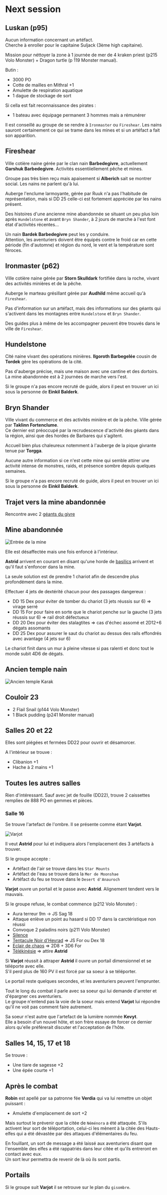 # Next session

## Luskan (p95)

Aucun information concernant un artéfact.  
Cherche à enroller pour le capitaine Suljack (3ème high capitaine).

Mission pour néttoyer la zone à 1 journée de mer de 4 kraken priest (p215 Volo Monster) + Dragon turtle (p 119 Monster manual).

Butin :

- 3000 PO
- Cotte de mailles en Mithral +1
- Amulette de respiration aquatique
- 1 dague de stockage de sort

Si cella est fait reconnaissance des pirates :

- 1 bateau avec équipage permanent 3 hommes mais a rémunérer

Il est conseillé au groupe de se rendre à `Ironmaster` ou `Fireshear`. Les nains sauront certainement ce qui se trame dans les mines et si un artéfact a fait son apparition.

## Fireshear

Ville cotière naine gérée par le clan nain **Barbedegivre**, actuellement **Garshuk Barbedegivre**. Activités essentiiellement pêche et mines.

Groupe pas très bien reçu mais apaisement si **Alberich** sait se montrer social. Les nains ne parlent qu'à lui.

Auberge l'enclume larmoyante, gérée par Ruuk n'a pas l'habitude de représentation, mais si DD 25 celle-ci est fortement appréciée par les nains présent.

Des histoires d'une ancienne mine abandonnée se situant un peu plus loin après `Hundelstone` et avant `Bryn Shander`, à 2 jours de marche à l'est font état d'activités récentes...

Un nain **Bardek Barbedegivre** peut les y conduire.  
Attention, les aventuriers doivent être équipés contre le froid car en cette période (fin d'automne) et région du nord, le vent et la température sont féroces.

## Ironmaster (p62)

Ville cotière naine gérée par **Storn Skulldark** fortifiée dans la roche, vivant des activités minières et de la pêche.

Auberge le marteau grésillant gérée par **Audhild** même accueil qu'à `Fireshear`.

Pas d'information sur un artéfact, mais des informations sur des géants qui s'activent dans les montagnes entre `Hundelstone` et `Bryn Shander`.

Des guides plus à même de les accompagner peuvent être trouvés dans le ville de `Fireshear`.

## Hundelstone

Cité naine vivant des opérations minières. **Ilgoroth Barbegelée** cousin de **Tordek** gère les opérations de la cité.

Pas d'auberge précise, mais une maison avec une cantine et des dortoirs.  
La mine abandonnée est à 2 journées de marche vers l'est.

Si le groupe n'a pas encore recruté de guide, alors il peut en trouver un ici sous la personne de **Einkil Balderk**.

## Bryn Shander

Ville vivant du commerce et des activités minière et de la pêche. Ville gérée par **Taklinn Fortenclume**.  
Ce dernier est préoccupé par la recrudescence d'activité des géants dans la région, ainsi que des hordes de Barbares qui s'agitent.

Accueil bien plus chaleureux notemment à l'auberge de la pique givrante tenue par **Torgga**.

Aucune autre information si ce n'est cette mine qui semble attirer une activité intense de monstres, raids, et présence sombre depuis quelques semaines.

Si le groupe n'a pas encore recruté de guide, alors il peut en trouver un ici sous la personne de **Einkil Balderk**.

## Trajet vers la mine abandonnée

Rencontre avec 2 [géants du givre](https://www.aidedd.org/dnd/monstres.php?vf=geant-du-givre)

## Mine abandonnée

![Entrée de la mine](../assets/images/utiles/mine_abandonnée.jpg)

Elle est désaffectée mais une fois enfoncé à l'intérieur.

**Astrid** arrivent en courant en disant qu'une horde de [basilics](https://www.aidedd.org/dnd/monstres.php?vf=basilic) arrivent et qu'il faut s'enfoncer dans la mine.

La seule solution est de prendre 1 chariot afin de descendre plus profondément dans la mine.

Effectuer 4 jets de dextérité chacun pour des passages dangereux :

- DD 15 Dex pour éviter de tomber du chariot (3 jets réussis sur 6) => virage serré
- DD 15 For pour faire en sorte que le chariot penche sur la gauche (3 jets réussis sur 6) => rail droit défectueux
- DD 20 Dex pour éviter des stalagtites => cas d'échec assomé et 2D12+6 dégats assomants
- DD 25 Dex pour assurer le saut du chariot au dessus des rails effondrés avec avantage (4 jets sur 6)

Le chariot finit dans un mur à pleine vitesse si pas ralenti et donc tout le monde subit 4D6 de dégats.

## Ancien temple nain

![Ancien temple Karak](../assets/images/utiles/ancien_temple_karak.jpg)

## Couloir 23

- 2 Flail Snail (p144 Volo Monster)
- 1 Black pudding (p241 Monster manual)

## Salles 20 et 22

Elles sont piégées et fermées DD22 pour ouvrir et désamorcer.

A l'intérieur se trouve :

- Clibanion +1
- Hache à 2 mains +1

## Toutes les autres salles

Rien d'intéressant. Sauf avec jet de fouille (DD22), trouve 2 caissettes remplies de 888 PO en gemmes et pièces.

### Salle 16

Se trouve l'artefact de l'ombre. Il se présente comme étant **Varjot**.

![Varjot](../assets/images/persos/varjot.jpg)

Il veut **Astrid** pour lui et indiquera alors l'emplacement des 3 artéfacts à trouver.

Si le groupe accepte :

- Artéfact de l'air se trouve dans les `Star Mounts`
- Artéfact de l'eau se trouve dans la `Mer de Moonshae`
- Artéfact du feu se trouve dans le `Desert d'Anauroch`

**Varjot** ouvre un portail et le passe avec **Astrid**.
Alignement tendent vers le mauvais.

Si le groupe refuse, le combat commence (p212 Volo Monster) :

- Aura terreur 9m -> JS Sag 18
- Attaque enlève un point au hasard si DD 17 dans la carctéristique non réussi
- Convoque 2 paladins noirs (p211 Volo Monster)
- [Silence](https://www.aidedd.org/dnd/sorts.php?vf=silence)
- [Tentacule Noir d'Hevrad](https://www.aidedd.org/dnd/sorts.php?vf=tentacules-noirs-d-evard) => JS For ou Dex 18
- [Eclair de chaos](https://www.aidedd.org/dnd/sorts.php?vf=eclair-de-chaos) => 2D8 + 3D6 For
- [Télékinésie](https://www.aidedd.org/dnd/sorts.php?vf=telekinesie) => attire **Astrid**

Si **Varjot** réussit à attraper **Astrid** il ouvre un portail dimensionnel et se téléporte avec elle.  
S'il perd plus de 160 PV il est forcé par sa soeur à se téléporter.

Le portail reste quelques secondes, et les aventuriers peuvent l'emprunter.

Tout le long du combat il parle avec sa soeur qui lui demande d'arreter et d'épargner ces aventuriers.  
Le groupe n'entend pas la voie de la soeur mais entend **Varjot** lui répondre qu'il ne voit pas comment faire autrement.

Sa soeur n'est autre que l'artefact de la lumière nommée **Kevyt**.  
Elle a besoin d'un nouvel hôte, et son frère essaye de forcer ce dernier alors qu'elle préférerait discuter et l'acceptation de l'hôte.

## Salles 14, 15, 17 et 18

Se trouve :

- Une tiare de sagesse +2
- Une épée courte +1

## Après le combat

**Robin** est apellé par sa patronne fée **Verdia** qui va lui remettre un objet puissant :

- Amulette d'emplacement de sort +2

Mais surtout le prévenir que la citée de `Néménora` a été attaquée.
S'ils activent leur sort de téléportation, celui-ci les mènent à la citée des Hauts-elfes qui a été dévastée par des attaques d'élémentaires du feu.

En fouillant, un sort de message a été laissé aux aventuriers disant que l'ensemble des elfes a été rappatriés dans leur citée et qu'ils entreront en contact avec eux.  
Un sort leur permettra de revenir de là où ils sont partis.

## Portails

Si le groupe suit **Varjot** il se retrouve sur le plan du `gisombre`.
